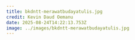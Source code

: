 ```yaml
---
title: bkdntt-merawatbudayatulis.jpg
credit: Kevin Daud Oemanu
date: 2025-08-24T14:22:13.753Z
image: ../images/bkdntt-merawatbudayatulis.jpg
---
```


